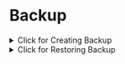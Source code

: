 # Backup

<details>
  <summary>Click for Creating Backup</summary>

## Root Access

```
sudo -i
```

## Change Directory

```
cd /
```

## Downloading Script

```
git clone https://github.com/praveenkarunarathne/Backup && cd Backup && mv creatingbackup.sh / && cd .. && rm -r Backup
```

## Create Screen

```
screen
```

## Starting Creating Backup

```
bash creatingbackup.sh
```

## Reconnect To Screen

```
screen -r
```

## Terminate Screen

```
exit
```

## File Size

```
ls -lh
```

## Storage Usage

```
df -h /dev/sda1
```

## Delete Files

```
rm creatingbackup.sh backup.tar.gz fileslist.txt
```

</details>

<details>
  <summary>Click for Restoring Backup</summary>

## Root Access

```
sudo -i
```

## Change Directory

```
cd /
```

## Downloading Script

```
git clone https://github.com/praveenkarunarathne/Backup && cd Backup && mv restoringbackup.sh / && cd .. && rm -r Backup
```

## Backup Files

<details>
  <summary>Click for AMD Micro</summary>

Ubuntu 18.04  :-  https://www.mediafire.com/file/es3xlz6zazhjyxc/AMD_Micro_Ubuntu_18.04.tar.gz/file

Ubuntu 20.04  :-  https://www.mediafire.com/file/5zqute8mlwic1vf/AMD_Micro_Ubuntu_20.04.tar.gz/file

Ubuntu 22.04  :-  https://www.mediafire.com/file/ry0zkfji4q5jh90/AMD_Micro_Ubuntu_22.04.tar.gz/file

</details>

<details>
  <summary>Click for Ampere</summary>

Ubuntu 18.04  :-  https://www.mediafire.com/file/40wvza20w9ty8zk/Ampere_Ubuntu_18.04.tar.gz/file

Ubuntu 20.04  :-  https://www.mediafire.com/file/w598oyd40c3ueta/Ampere_Ubuntu_20.04.tar.gz/file

Ubuntu 22.04  :-  https://www.mediafire.com/file/0js8wn9zhlc1rdf/Ampere_Ubuntu_22.04.tar.gz/file

</details>

## Downloading Backup Files

```
wget URL -O backupfiles.tar.gz && tar -xzvf backupfiles.tar.gz && rm backupfiles.tar.gz
```

## Create Screen

```
screen
```

## Starting Restoring Backup

```
bash restoringbackup.sh
```

## Username

```
ubuntu
```

## Updating Packages

```
apt update && apt upgrade -y
```

## Fixing Error

```
echo nameserver 8.8.8.8 > /etc/resolv.conf && systemctl daemon-reload
```

## Editing Ssh Public Key

```
rm /home/ubuntu/.ssh/authorized_keys && nano /home/ubuntu/.ssh/authorized_keys
```

## Delete Backup Files

```
rm /restoringbackup.sh /backup.tar.gz /fileslist.txt
```

## Rebooting VPS

```
reboot
```

</details>
